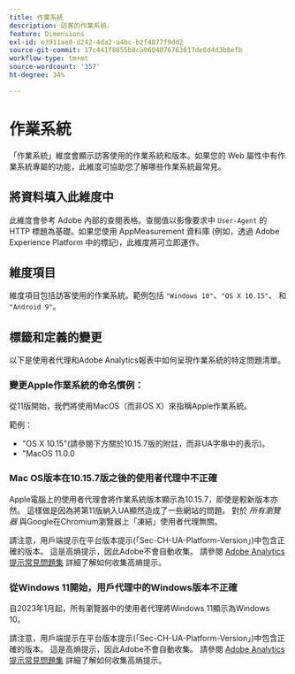 ```yaml
---
title: 作業系統
description: 訪客的作業系統。
feature: Dimensions
exl-id: e3911ae0-d242-4da2-a4bc-b2f4877f9dd2
source-git-commit: 17c441f8855b8ca0604076763817de8d4d3b8efb
workflow-type: tm+mt
source-wordcount: '357'
ht-degree: 34%

---
```


# 作業系統

「作業系統」維度會顯示訪客使用的作業系統和版本。如果您的 Web 屬性中有作業系統專屬的功能，此維度可協助您了解哪些作業系統最常見。

## 將資料填入此維度中

此維度會參考 Adobe 內部的查閱表格。查閱值以影像要求中 `User-Agent` 的 HTTP 標題為基礎。如果您使用 AppMeasurement 資料庫 (例如，透過 Adobe Experience Platform 中的標記)，此維度將可立即運作。

## 維度項目

維度項目包括訪客使用的作業系統。範例包括 `"Windows 10"`、`"OS X 10.15"`、 和 `"Android 9"`。

## 標籤和定義的變更

以下是使用者代理和Adobe Analytics報表中如何呈現作業系統的特定問題清單。

### 變更Apple作業系統的命名慣例：

從11版開始，我們將使用MacOS（而非OS X）來指稱Apple作業系統。

範例：

* &quot;OS X 10.15&quot;(請參閱下方關於10.15.7版的附註，而非UA字串中的表示)。
* &quot;MacOS 11.0.0

### Mac OS版本在10.15.7版之後的使用者代理中不正確 

Apple電腦上的使用者代理會將作業系統版本顯示為10.15.7，即使是較新版本亦然。 這樣做是因為將第11版納入UA顯然造成了一些網站的問題。 對於 *所有瀏覽器* 與Google在Chromium瀏覽器上「凍結」使用者代理無關。

請注意，用戶端提示在平台版本提示(「Sec-CH-UA-Platform-Version」)中包含正確的版本。 這是高熵提示，因此Adobe不會自動收集。 請參閱 [Adobe Analytics提示常見問題集](https://experienceleague.adobe.com/docs/analytics/technotes/client-hints.html?lang=en) 詳細了解如何收集高熵提示。

### 從Windows 11開始，用戶代理中的Windows版本不正確

自2023年1月起，所有瀏覽器中的使用者代理將Windows 11顯示為Windows 10。

請注意，用戶端提示在平台版本提示(「Sec-CH-UA-Platform-Version」)中包含正確的版本。 這是高熵提示，因此Adobe不會自動收集。 請參閱 [Adobe Analytics提示常見問題集](https://experienceleague.adobe.com/docs/analytics/technotes/client-hints.html?lang=en) 詳細了解如何收集高熵提示。
